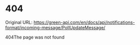 # 404

Original URL: https://green-api.com/en/docs/api/notifications-format/incoming-message/PollUpdateMessage/

404The page was not found